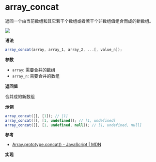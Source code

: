 # array_concat

返回一个由当前数组和其它若干个数组或者若干个非数组值组合而成的新数组。

![](https://img.shields.io/badge/-Array-blue)

**语法**

```js
array_concat(array, array_1, array_2, ...[, value_n]);
```

**参数**

- `array`: 需要合并的数组
- `array_n`: 需要合并的数组

**返回值**

合并成的新数组

**示例**

```js
array_concat([], [1]); // [1]
array_concat([], [1, undefined]); // [1, undefined]
array_concat([], [1, undefined, null]); // [1, undefined, null]
```

<!-- <<< @/node_modules/@langnang/js-func/test/array_concat.ts -->

**参考**

- [Array.prototype.concat() - JavaScript | MDN](https://developer.mozilla.org/zh-CN/docs/Web/JavaScript/Reference/Global_Objects/Array/concat)

**实现**

<CodeSwitcher :languages="{ln:'Langnang',lo:'Lodash',un:'Underscore'}">
<template v-slot:ln>

<<< @/node_modules/@langnang/js-func/src/array_concat.ts

</template>
<template v-slot:lo>

<!-- <<< @/node_modules/lodash/concat.js -->

</template>
<template v-slot:un>

<!-- <<< @/node_modules/underscore/modules/concat.js -->

</template>
</CodeSwitcher>
